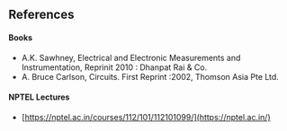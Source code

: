 ## References
#### Books
- A.K. Sawhney, Electrical and Electronic Measurements and Instrumentation, Reprinit 2010 : Dhanpat Rai & Co.
- A. Bruce Carlson, Circuits. First Reprint :2002, Thomson Asia Pte Ltd.
#### NPTEL Lectures
- [https://nptel.ac.in/courses/112/101/112101099/](https://nptel.ac.in/)
